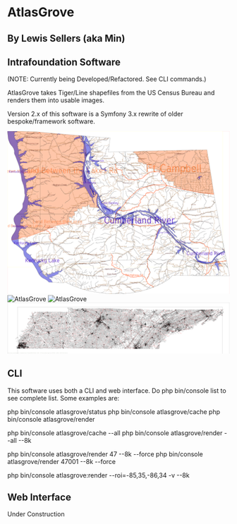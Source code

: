 # AtlasGrove
## By Lewis Sellers (aka Min)
## Intrafoundation Software

(NOTE: Currently being Developed/Refactored. See CLI commands.)

AtlasGrove takes Tiger/Line shapefiles from the US Census Bureau and renders them into usable images.

Version 2.x of this software is a Symfony 3.x rewrite of older bespoke/framework software.

![AtlasGrove](https://github.com/lasellers/AtlasGrove/blob/master/screenshot1.png)
![AtlasGrove](https://github.com/lasellers/AtlasGrove/blob/master/screenshot2.png)
![AtlasGrove](https://github.com/lasellers/AtlasGrove/blob/master/screenshot3.png)
![AtlasGrove](https://github.com/lasellers/AtlasGrove/blob/master/screenshot4.png)

## CLI

This software uses both a CLI and web interface. Do php bin/console list to see complete list. Some examples are:

php bin/console atlasgrove/status
php bin/console atlasgrove/cache
php bin/console atlasgrove/render

php bin/console atlasgrove/cache --all
php bin/console atlasgrove/render --all --8k

php bin/console atlasgrove/render 47 --8k --force
php bin/console atlasgrove/render 47001 --8k --force

php bin/console atlasgrove:render --roi=-85,35,-86,34  -v --8k 


## Web Interface

Under Construction


